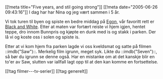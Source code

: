 [[!meta  title="Five years, and stil going strong"]]
[[!meta  date="2005-06-26 09:43:16"]]
I dag har har Nina og jeg vært sammen i 5 år.

Vi tok turen til byen og spiste en bedre middag på <a href="http://www.egon.no/">Egon</a>, vår favoritt rett er <a href="http://www.egon.no/oppslag.asp?ID=1355">Black and White</a>. Etter at maten var fortært reiste vi hjem igjen, hentet teppe, dro innom Bunnpris og kjøpte en dunk med is og stakk i parken. Der lå vi og koste oss i solen og spiste is.

Etter at vi kom hjem fra parken lagde vi oss kveldsmat og satte på filmen ::imdb("Saw")::. Merkelig film igrunn, meget syk. Likte du ::imdb("Seven")::, så bør du igrunn se denne også. Har en mistanke om at det kanskje blir en to'er av Saw, slutten var iallfall lagt opp til at den kan komme en fortsettelse.

[[!tag  filmer---tv-serier]]
[[!tag  generelt]]